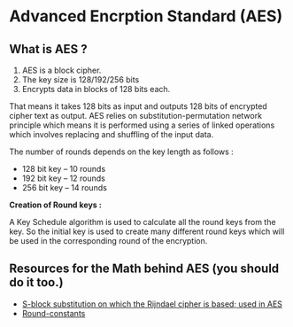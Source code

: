 # Advanced Encrption Standard (AES)

## What is AES ?

1. AES is a block cipher.
2. The key size is 128/192/256 bits
3. Encrypts data in blocks of 128 bits each.

That means it takes 128 bits as input and outputs 128 bits of encrypted cipher text as output. AES relies on substitution-permutation network principle which means it is performed using a series of linked operations which involves replacing and shuffling of the input data.

The number of rounds depends on the key length as follows :

- 128 bit key – 10 rounds
- 192 bit key – 12 rounds
- 256 bit key – 14 rounds

**Creation of Round keys :**

A Key Schedule algorithm is used to calculate all the round keys from the key. So the initial key is used to create many different round keys which will be used in the corresponding round of the encryption.

## Resources for the Math behind AES (you should do it too.)
- [S-block substitution on which the Rijndael cipher is based; used in AES](.https://en.wikipedia.org/wiki/Rijndael_S-box#Example_implementation_in_C_language)
- [Round-constants](.https://en.wikipedia.org/wiki/AES_key_schedule#Round_constants)

